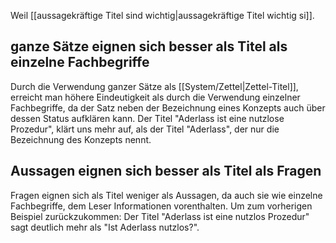 Weil [[aussagekräftige Titel sind wichtig|aussagekräftige Titel wichtig si]].
## ganze Sätze eignen sich besser als Titel als einzelne Fachbegriffe

Durch die Verwendung ganzer Sätze als [[System/Zettel|Zettel-Titel]], erreicht man höhere Eindeutigkeit als durch die Verwendung einzelner Fachbegriffe, da der Satz neben der Bezeichnung eines Konzepts auch über dessen Status aufklären kann. Der Titel "Aderlass ist eine nutzlose Prozedur", klärt uns mehr auf, als der Titel "Aderlass", der nur die Bezeichnung des Konzepts nennt.

## Aussagen eignen sich besser als Titel als Fragen

Fragen eignen sich als Titel weniger als Aussagen, da auch sie wie einzelne Fachbegriffe, dem Leser Informationen vorenthalten. Um zum vorherigen Beispiel zurückzukommen: Der Titel "Aderlass ist eine nutzlos Prozedur" sagt deutlich mehr als "Ist Aderlass nutzlos?".